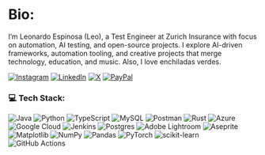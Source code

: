 # Bio:
I’m Leonardo Espinosa (Leo), a Test Engineer at Zurich Insurance with focus on automation, AI testing, and open-source projects. I explore AI-driven frameworks, automation tooling, and creative projects that merge technology, education, and music. Also, I love enchiladas verdes.



[![Instagram](https://img.shields.io/badge/Instagram-%23E4405F.svg?style=for-the-badge&logo=Instagram&logoColor=white)](https://instagram.com/leonardespi) [![LinkedIn](https://img.shields.io/badge/LinkedIn-%230077B5.svg?style=for-the-badge&logo=linkedin&logoColor=white)](https://linkedin.com/in/leonardespi) [![X](https://img.shields.io/badge/X-black.svg?style=for-the-badge&logo=X&logoColor=white)](https://x.com/leonardespii)  [![PayPal](https://img.shields.io/badge/PayPal-00457C?style=for-the-badge&logo=paypal&logoColor=white)](https://paypal.me/lennyNY) 

### 💻 Tech Stack:
![Java](https://img.shields.io/badge/java-%23ED8B00.svg?style=flat-square&logo=openjdk&logoColor=white) ![Python](https://img.shields.io/badge/python-3670A0?style=flat-square&logo=python&logoColor=ffdd54) ![TypeScript](https://img.shields.io/badge/typescript-%23007ACC.svg?style=flat-square&logo=typescript&logoColor=white) ![MySQL](https://img.shields.io/badge/mysql-4479A1.svg?style=flat-square&logo=mysql&logoColor=white) ![Postman](https://img.shields.io/badge/Postman-FF6C37?style=flat-square&logo=postman&logoColor=white) ![Rust](https://img.shields.io/badge/rust-%23000000.svg?style=flat-square&logo=rust&logoColor=white) ![Azure](https://img.shields.io/badge/azure-%230072C6.svg?style=flat-square&logo=microsoftazure&logoColor=white) ![Google Cloud](https://img.shields.io/badge/GoogleCloud-%234285F4.svg?style=flat-square&logo=google-cloud&logoColor=white) ![Jenkins](https://img.shields.io/badge/jenkins-%232C5263.svg?style=flat-square&logo=jenkins&logoColor=white) ![Postgres](https://img.shields.io/badge/postgres-%23316192.svg?style=flat-square&logo=postgresql&logoColor=white) ![Adobe Lightroom](https://img.shields.io/badge/Adobe%20Lightroom-31A8FF.svg?style=flat-square&logo=Adobe%20Lightroom&logoColor=white) ![Aseprite](https://img.shields.io/badge/Aseprite-FFFFFF?style=flat-square&logo=Aseprite&logoColor=#7D929E) ![Matplotlib](https://img.shields.io/badge/Matplotlib-%23ffffff.svg?style=flat-square&logo=Matplotlib&logoColor=black) ![NumPy](https://img.shields.io/badge/numpy-%23013243.svg?style=flat-square&logo=numpy&logoColor=white) ![Pandas](https://img.shields.io/badge/pandas-%23150458.svg?style=flat-square&logo=pandas&logoColor=white) ![PyTorch](https://img.shields.io/badge/PyTorch-%23EE4C2C.svg?style=flat-square&logo=PyTorch&logoColor=white) ![scikit-learn](https://img.shields.io/badge/scikit--learn-%23F7931E.svg?style=flat-square&logo=scikit-learn&logoColor=white) ![GitHub Actions](https://img.shields.io/badge/github%20actions-%232671E5.svg?style=flat-square&logo=githubactions&logoColor=white)


<!-- Proudly created with GPRM ( https://gprm.itsvg.in ) -->
